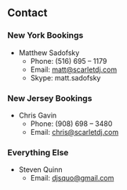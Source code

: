 Contact
-------

### New York Bookings

-   Matthew Sadofsky
	-   Phone: (516) 695 – 1179
	-   Email: <matt@scarletdj.com>
	-   Skype: matt.sadofsky

### New Jersey Bookings

-   Chris Gavin
	-   Phone: (908) 698 – 3480
	-   Email: <chris@scarletdj.com>

### Everything Else

-   Steven Quinn
	-   Email: <djsquo@gmail.com>